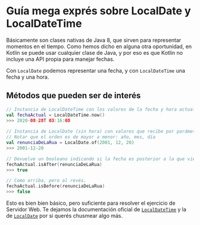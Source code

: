 # Guía mega exprés sobre LocalDate y LocalDateTime

Básicamente son clases nativas de Java 8, que sirven para representar momentos en el tiempo. Como hemos dicho en alguna otra oportunidad, en Kotlin se puede usar cualquier clase de Java, y por eso es que Kotlin no incluye una API propia para manejar fechas.

Con `LocalDate` podemos representar una fecha, y con `LocalDateTime` una fecha y una hora.

## Métodos que pueden ser de interés

``` kotlin
// Instancia de LocalDateTime con los valores de la fecha y hora actual del sistema.
val fechaActual = LocalDateTime.now()
>>> 2020-08-28T 03:16:08
  
// Instancia de LocalDate (sin hora) con valores que recibe por parámetro. 
// Notar que el orden es de mayor a menor: año, mes, día
val renunciaDeLaRua = LocalDate.of(2001, 12, 20) 
>>> 2001-12-20

// Devuelve un booleano indicando si la fecha es posterior a la que viene por parámetro.
fechaActual.isAfter(renunciaDeLaRua) 
>>> true

// Como arriba, pero al revés.
fechaActual.isBefore(renunciaDeLaRua)
>>> false
```

Esto es bien bien básico, pero suficiente para resolver el ejercicio de Servidor Web. Te dejamos la documentación oficial de [`LocalDateTime`](https://docs.oracle.com/javase/8/docs/api/java/time/LocalDateTime.html) y la de [`LocalDate`](https://docs.oracle.com/javase/8/docs/api/java/time/LocalDate.html) por si querés chusmear algo más. 
